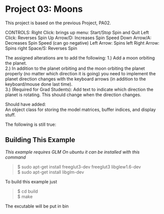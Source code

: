 Project 03: Moons
========================================
This project is based on the previous Project, PA02.

CONTROLS:
Right Click: brings up menu: Start/Stop Spin and Quit
Left Click: Reverses Spin
Up Arrow/D: Increases Spin Speed
Down Arrow/A: Decreases Spin Speed (can go negative)
Left Arrow: Spins left
Right Arrow: Spins right
Space/S: Reverses Spin

The assigned alterations are to add the following:
1.) Add a moon orbiting the planet.    
2.) In addition to the planet orbiting and the moon orbiting the planet properly (no matter which direction it is going) you need to implement the planet direction changes with the keyboard arrows (in addition to the keyboard/mouse done last time).    
3.) (Required for Grad Students): Add text to indicate which direction the planet is rotating. This should change when the direction changes.    

  
Should have added:  
An object class for storing the model matrices, buffer indices, and display stuff.  
    
The following is still true:  
  
Building This Example
---------------------

*This example requires GLM*
*On ubuntu it can be installed with this command*

>$ sudo apt-get install freeglut3-dev freeglut3 libglew1.6-dev    
>$ sudo apt-get install libglm-dev    
    
To build this example just   
    
>$ cd build    
>$ make    

The excutable will be put in bin
